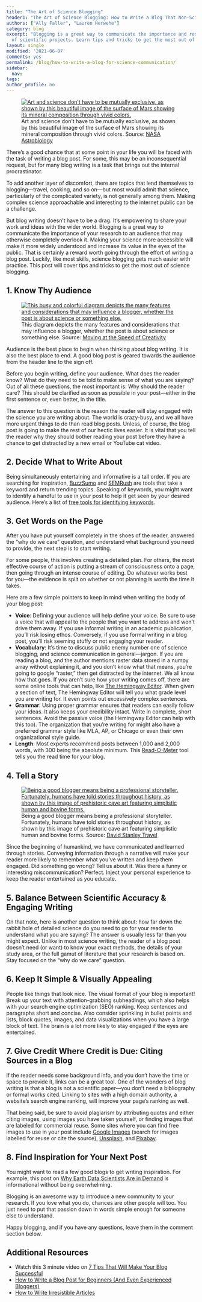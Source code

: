```yaml
---
title: "The Art of Science Blogging"
header1: "The Art of Science Blogging: How to Write a Blog That Non-Scientists Will Read"
authors: ["Ally Faller", "Lauren Herwehe"]
category: blog
excerpt: "Blogging is a great way to communicate the importance and results
  of scientific projects. Learn tips and tricks to get the most out of science blogging."
layout: single
modified: '2021-06-07'
comments: yes
permalink: /blog/how-to-write-a-blog-for-science-communication/
sidebar:
  nav:
tags:
author_profile: no
---
```





<figure>
  <a href="{{ site.url }}/images/blog/2019-07-23-art-of-science-blog/art-of-science-blog-nasa-image.jpg">
    <img src="{{ site.url }}/images/blog/2019-07-23-art-of-science-blog/art-of-science-blog-nasa-image.jpg" alt="Art and science don’t have to be mutually exclusive, as shown by this beautiful image of the surface of Mars showing its mineral composition through vivid colors.">
  </a>
  <figcaption>Art and science don’t have to be mutually exclusive, as shown by this beautiful image of the surface of Mars showing its mineral composition through vivid colors. Source: <a href="https://astrobiology.nasa.gov/missions/mars-odyssey/" target="_blank">NASA Astrobiology</a>
  </figcaption>
</figure>

There’s a good chance that at some point in your life you will be faced with the task of writing a blog post. For some, this may be an inconsequential request, but for many blog writing is a task that brings out the internal procrastinator.

To add another layer of discomfort, there are topics that lend themselves to blogging—travel, cooking, and so on—but most would admit that science, particularly of the complicated variety, is not generally among them. Making complex science approachable and interesting to the internet public can be a challenge.

But blog writing doesn’t have to be a drag. It’s empowering to share your work and ideas with the wider world. Blogging is a great way to communicate the importance of your research to an audience that may otherwise completely overlook it. Making your science more accessible will make it more widely understood and increase its value in the eyes of the public. That is certainly a reward worth going through the effort of writing a blog post. Luckily, like most skills, science blogging gets much easier with practice. This post will cover tips and tricks to get the most out of science blogging.

## 1. Know Thy Audience

<figure>
  <a href="{{ site.url }}/images/blog/2019-07-23-art-of-science-blog/art-of-science-blog-infographic.jpg">
    <img src="{{ site.url }}/images/blog/2019-07-23-art-of-science-blog/art-of-science-blog-infographic.jpg" alt="This busy and colorful diagram depicts the many features and considerations that may influence a blogger, whether the post is about science or something else.">
  </a>
  <figcaption>This diagram depicts the many features and considerations that may influence a blogger, whether the post is about science or something else. Source: <a href="http://www.speedofcreativity.org/2013/12/18/great-posts-on-interactive-writing-blogging/" target="_blank">Moving at the Speed of Creativity</a>
  </figcaption>
</figure>

Audience is the best place to begin when thinking about blog writing. It is also the best place to end. A good blog post is geared towards the audience from the header line to the sign off.

Before you begin writing, define your audience. What does the reader know? What do they need to be told to make sense of what you are saying? Out of all these questions, the most important is: Why should the reader care? This should be clarified as soon as possible in your post—either in the first sentence or, even better, in the title.

The answer to this question is the reason the reader will stay engaged with the science you are writing about. The world is crazy-busy, and we all have more urgent things to do than read blog posts. Unless, of course, the blog post is going to make the rest of our hectic lives easier. It is vital that you tell the reader why they should bother reading your post before they have a chance to get distracted by a new email or YouTube cat video.

## 2. Decide What to Write About

Being simultaneously entertaining and informative is a tall order. If you are searching for inspiration,  <a href="https://buzzsumo.com/" target="_blank">BuzzSumo</a> and <a href="https://www.semrush.com/" target="_blank">SEMRush</a> are tools that take a keyword and return trending topics. Speaking of keywords, you might want to identify a handful to use in your post to help it get seen by your desired audience. Here’s a list of <a href="https://ahrefs.com/blog/free-keyword-research-tools/" target="_blank">free tools for identifying keywords</a>.

## 3. Get Words on the Page

After you have put yourself completely in the shoes of the reader, answered the “why do we care” question, and understand what background you need to provide, the next step is to start writing.

For some people, this involves creating a detailed plan. For others, the most effective course of action is putting a stream of consciousness onto a page, then going through an intense course of editing. Do whatever works best for you—the evidence is split on whether or not planning is worth the time it takes.  

Here are a few simple pointers to keep in mind when writing the body of your blog post:
* **Voice**: Defining your audience will help define your voice. Be sure to use a voice that will appeal to the people that you want to address and won’t drive them away. If you use informal writing in an academic publication, you’ll risk losing ethos. Conversely, if you use formal writing in a blog post, you’ll risk seeming stuffy or not engaging your reader.
* **Vocabulary**: It’s time to discuss public enemy number one of science blogging, and science communication in general—jargon. If you are reading a blog, and the author mentions raster data stored in a numpy array without explaining it, and you don’t know what that means,  you’re going to google “raster,” then get distracted by the internet. We all know how that goes. If you aren’t sure how your writing comes off,  there are some online tools that can help, like <a href="http://www.hemingwayapp.com/" target="_blank">The Hemingway Editor</a>. When given a section of text, The Hemingway Editor will tell you what grade level you are writing for. It even points out excessively complex sentences.
* **Grammar**: Using proper grammar ensures that readers can easily follow your ideas. It also keeps your credibility intact. Write in complete, short sentences. Avoid the passive voice (the Hemingway Editor can help with this too). The organization that you’re writing for might also have a preferred grammar style like MLA, AP, or Chicago or even their own organizational style guide.
* **Length**: Most experts recommend posts between 1,000 and 2,000 words, with 300 being the absolute minimum. This <a href="http://niram.org/read/" target="_blank">Read-O-Meter</a> tool tells you the read time for your blog.

## 4. Tell a Story

<figure>
  <a href="{{ site.url }}/images/blog/2019-07-23-art-of-science-blog/art-of-science-blog-cave-art.jpg">
    <img src="{{ site.url }}/images/blog/2019-07-23-art-of-science-blog/art-of-science-blog-cave-art.jpg" alt="Being a good blogger means being a professional storyteller. Fortunately, humans have told stories throughout history, as shown by this image of prehistoric cave art featuring simplistic human and bovine forms.">
  </a>
  <figcaption>Being a good blogger means being a professional storyteller. Fortunately, humans have told stories throughout history, as shown by this image of prehistoric cave art featuring simplistic human and bovine forms. Source: <a href="https://www.flickr.com/photos/davidstanleytravel/24219407646/" target="_blank">David Stanley Travel</a>
  </figcaption>
</figure>

Since the beginning of humankind, we have communicated and learned through stories. Conveying information through a narrative will make your reader more likely to remember what you’ve written and keep them engaged. Did something go wrong? Tell us about it. Was there a funny or interesting miscommunication? Perfect. Inject your personal experience to keep the reader entertained as you educate.

## 5. Balance Between Scientific Accuracy & Engaging Writing

On that note, here is another question to think about: how far down the rabbit hole of detailed science do you need to go for your reader to understand what you are saying? The answer is usually less far than you might expect. Unlike in most science writing, the reader of a blog post doesn’t need (or want) to know your exact methods, the details of your study area, or the full gamut of literature that your research is based on. Stay focused on the “why do we care” question.

## 6. Keep It Simple & Visually Appealing

People like things that look nice. The visual format of your blog is important! Break up your text with attention-grabbing subheadings, which also helps with your search engine optimization (SEO) ranking. Keep sentences and paragraphs short and concise. Also consider sprinkling in bullet points and lists, block quotes, images, and data visualizations when you have a large block of text. The brain is a lot more likely to stay engaged if the eyes are entertained.

## 7. Give Credit Where Credit is Due: Citing Sources in a Blog

If the reader needs some background info, and you don’t have the time or space to provide it, links can be a great tool. One of the wonders of blog writing is that a blog is not a scientific paper—you don’t need a bibliography or formal works cited. Linking to sites with a high domain authority, a website’s search engine ranking, will improve your page’s ranking as well.

That being said, be sure to avoid plagiarism by attributing quotes and either citing images, using images you have taken yourself, or finding images that are labeled for commercial reuse. Some sites where you can find free images to use in your post include <a href="https://www.google.com/imghp?hl=en" target="_blank">Google Images</a> (search for images labelled for reuse or cite the source), <a href="https://unsplash.com/" target="_blank">Unsplash</a>, and <a href="https://pixabay.com/" target="_blank">Pixabay</a>.

## 8. Find Inspiration for Your Next Post

You might want to read a few good blogs to get writing inspiration. For example, this post on <a href="https://www.earthdatascience.org/blog/earth-data-scientist-demand/" target="_blank">Why Earth Data Scientists Are in Demand</a> is informational without being overwhelming.

Blogging is an awesome way to introduce a new community to your research. If you love what you do, chances are other people will too. You just need to put that passion down in words simple enough for someone else to understand.

Happy blogging, and if you have any questions, leave them in the comment section below.

<div class="notice--info" markdown="1">

## Additional Resources

* Watch this 3 minute video on <a href="https://www.youtube.com/watch?v=wDuL4N1Gi5g" target="_blank">7 Tips That Will Make Your Blog Successful</a>
* <a href="https://norakramerdesigns.com/how-to-write-a-blog-post-for-beginners-and-even-experienced-bloggers/" target="_blank">How to Write a Blog Post for Beginners (And Even Experienced Bloggers)</a>
* <a href="https://courses.startupcamp.com/how-to-write-irresistible-articles-that-suck-people-into-your-brand/" target="_blank">How to Write Irresistible Articles </a>

</div>
